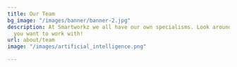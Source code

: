 ```yaml
---
title: Our Team
bg_image: "/images/banner/banner-2.jpg"
description: At Smartworkz we all have our own specialisms. Look around and see who
  you want to work with!
url: about/team
image: "/images/artificial_intelligence.png"

---
```

